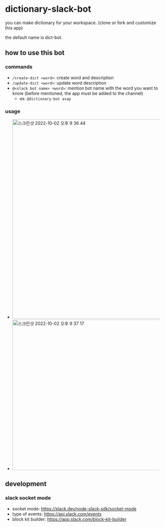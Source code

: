 # dictionary-slack-bot

you can make dictionary for your workspace. (clone or fork and customize this app)

the default name is dict-bot.

## how to use this bot

### commands

- `/create-dict <word>`: create word and description
- `/update-dict <word>`: update word description
- `@<slack bot name> <word>`: mention bot name with the word you want to know (before mentioned, the app must be added to the channel)
  - ex. `@dictionary-bot asap`
  
### usage 

- <img width="649" alt="스크린샷 2022-10-02 오후 9 36 44" src="https://user-images.githubusercontent.com/41788121/193454493-54c4a8d9-4717-46f1-8400-a0baf590d5fe.png">
- <img width="490" alt="스크린샷 2022-10-02 오후 9 37 17" src="https://user-images.githubusercontent.com/41788121/193454498-ea8be92e-d964-4bcf-8f44-c166b8e757c6.png">


## development

### slack socket mode

- socket mode: https://slack.dev/node-slack-sdk/socket-mode
- type of events: https://api.slack.com/events
- block kit builder: https://app.slack.com/block-kit-builder

